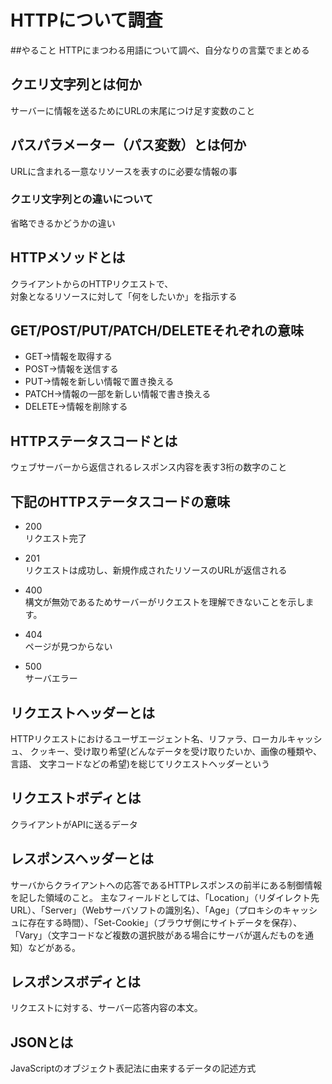 # HTTPについて調査
##やること
HTTPにまつわる用語について調べ、自分なりの言葉でまとめる  

## クエリ文字列とは何か  
サーバーに情報を送るためにURLの末尾につけ足す変数のこと    


## パスパラメーター（パス変数）とは何か  
URLに含まれる一意なリソースを表すのに必要な情報の事    


### クエリ文字列との違いについて  
省略できるかどうかの違い  


## HTTPメソッドとは    
クライアントからのHTTPリクエストで、  
対象となるリソースに対して「何をしたいか」を指示する    


## GET/POST/PUT/PATCH/DELETEそれぞれの意味   
   - GET→情報を取得する  
   - POST→情報を送信する  
   - PUT→情報を新しい情報で置き換える  
   - PATCH→情報の一部を新しい情報で書き換える  
   - DELETE→情報を削除する  


## HTTPステータスコードとは  
ウェブサーバーから返信されるレスポンス内容を表す3桁の数字のこと  


## 下記のHTTPステータスコードの意味


- 200  
リクエスト完了  


- 201  
リクエストは成功し、新規作成されたリソースのURLが返信される  


- 400  
構文が無効であるためサーバーがリクエストを理解できないことを示します。


- 404  
ページが見つからない  


- 500  
サーバエラー  


## リクエストヘッダーとは
HTTPリクエストにおけるユーザエージェント名、リファラ、ローカルキャッシュ、
クッキー、受け取り希望(どんなデータを受け取りたいか、画像の種類や、言語、
文字コードなどの希望)を総じてリクエストヘッダーという


## リクエストボディとは
クライアントがAPIに送るデータ

## レスポンスヘッダーとは
サーバからクライアントへの応答であるHTTPレスポンスの前半にある制御情報を記した領域のこと。
主なフィールドとしては、「Location」（リダイレクト先URL）、「Server」（Webサーバソフトの識別名）、「Age」（プロキシのキャッシュに存在する時間）、「Set-Cookie」（ブラウザ側にサイトデータを保存）、「Vary」（文字コードなど複数の選択肢がある場合にサーバが選んだものを通知）などがある。  


## レスポンスボディとは  
リクエストに対する、サーバー応答内容の本文。


## JSONとは  
JavaScriptのオブジェクト表記法に由来するデータの記述方式  

  
